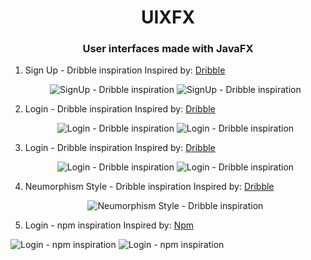 <h1 align="center">UIXFX</h1>
<h3 align="center">User interfaces made with JavaFX</h3>

1. Sign Up - Dribble inspiration
Inspired by: [Dribble](https://dribbble.com/shots/14019613-Sign-up-form)
    <p align="center">
        <img src="https://i.imgur.com/csMOdA0.png" alt="SignUp - Dribble inspiration" />
        <img src="https://i.imgur.com/TIWsUHi.png" alt="SignUp - Dribble inspiration" />
    </p>

2. Login - Dribble inspiration
Inspired by: [Dribble](https://dribbble.com/shots/2332436-Spotify-Login)
    <p align="center">
        <img src="https://i.imgur.com/qwJz99O.png" alt="Login - Dribble inspiration" />
        <img src="https://i.imgur.com/ZHTHvuN.png" alt="Login - Dribble inspiration" />
    </p>

3. Login - Dribble inspiration
Inspired by: [Dribble](https://dribbble.com/shots/4883910-Cryptocurrency-Dashboard-Login-Form)
    <p align="center">
        <img src="https://i.imgur.com/8wrfq4z.png" alt="Login - Dribble inspiration" />
        <img src="https://i.imgur.com/T4Nm3hO.png" alt="Login - Dribble inspiration" />
    </p>

4. Neumorphism Style - Dribble inspiration
Inspired by: [Dribble](https://dribbble.com/shots/9680920-Exploring-Neomorphism-UI-style)
    <p align="center">
        <img src="https://i.imgur.com/OnhC67W.png" alt="Neumorphism Style - Dribble inspiration" />
    </p>

5. Login - npm inspiration
Inspired by: [Npm](https://www.npmjs.com/login)
<p>
    <img src="https://i.imgur.com/KVX3uEg.png" alt="Login - npm inspiration" />
    <img src="https://i.imgur.com/RRIuXfE.png" alt="Login - npm inspiration" />
</p>
